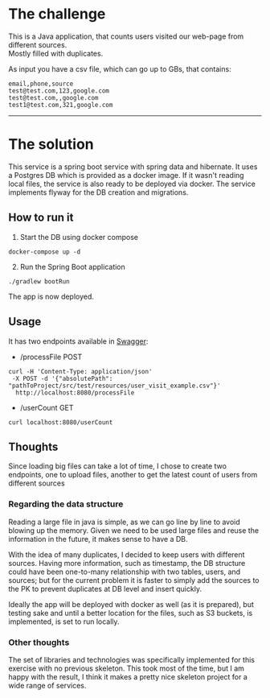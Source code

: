 # The challenge

This is a Java application, that counts users visited our web-page from different sources.  
Mostly filled with duplicates.

As input you have a csv file, which can go up to GBs, that contains:

```
email,phone,source
test@test.com,123,google.com
test@test.com,,google.com
test1@test.com,321,google.com
```

---

# The solution

This service is a spring boot service with spring data and hibernate.
It uses a Postgres DB which is provided as a docker image.
If it wasn't reading local files, the service is also ready to be deployed via docker.
The service implements flyway for the DB creation and migrations. 

## How to run it

1. Start the DB using docker compose
```
docker-compose up -d
```
2. Run the Spring Boot application
```
./gradlew bootRun
```
The app is now deployed.

## Usage
It has two endpoints available in [Swagger](http://localhost:8080/swagger-ui/index.html#/controller):

- /processFile POST
```
curl -H 'Content-Type: application/json'
 -X POST -d '{"absolutePath": "pathToProject/src/test/resources/user_visit_example.csv"}'
  http://localhost:8080/processFile
```
- /userCount GET
```
curl localhost:8080/userCount
```

## Thoughts

Since loading big files can take a lot of time, I chose to create two endpoints, one to upload files,
another to get the latest count of users from different sources


### Regarding the data structure

Reading a large file in java is simple, as we can go line by line to avoid blowing up the memory.
Given we need to be used large files and reuse the information in the future, it makes sense to have a DB.

With the idea of many duplicates, I decided to keep users with different sources.
Having more information, such as timestamp, the DB structure could have been one-to-many relationship with two tables,
users, and sources; but for the current problem it is faster to simply add the sources to the PK to prevent duplicates
at DB level and insert quickly.

Ideally the app will be deployed with docker as well (as it is prepared), but testing sake and until a better location
for the files, such as S3 buckets, is implemented, is set to run locally. 


### Other thoughts

The set of libraries and technologies was specifically implemented for this exercise with no previous skeleton.
This took most of the time, but I am happy with the result, I think it makes a pretty nice skeleton project for a
wide range of services.
